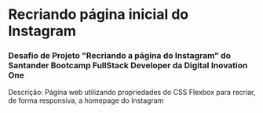 # Recriando página inicial do Instagram
### Desafio de Projeto "Recriando a página do Instagram" do Santander Bootcamp FullStack Developer da Digital Inovation One

Descrição: Página web utilizando propriedades do CSS Flexbox para recriar, de forma responsiva, a homepage do Instagram
